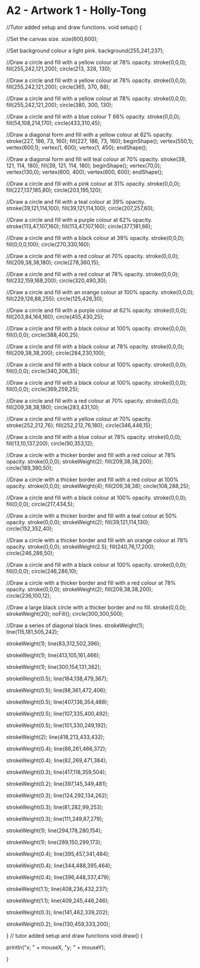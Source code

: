# A2 - Artwork 1 - Holly-Tong

//Tutor added setup and draw functions.
void setup() {

//Set the canvas size.
size(600,600);

//Set background colour a light pink.
background(255,241,237);

//Draw a circle and fill with a yellow colour at 78% opacity.
stroke(0,0,0);
fill(255,242,121,200);
circle(213, 328, 130);

//Draw a circle and fill with a yellow colour at 78% opacity.
stroke(0,0,0);
fill(255,242,121,200);
circle(365, 370, 88);

//Draw a circle and fill with a yellow colour at 78% opacity.
stroke(0,0,0);
fill(255,242,121,200);
circle(380, 300, 130);

//Draw a circle and fill with a blue colour T 66% opacity.
stroke(0,0,0);
fill(54,108,214,170);
circle(433,310,45);

//Draw a diagonal form and fill with a yellow colour at 62% opacity.
stroke(227, 186, 73, 160);
fill(227, 186, 73, 160);
beginShape();
vertex(550,1);
vertex(600,1);
vertex(1, 600);
vertex(1, 450);
endShape();

//Draw a diagonal form and fill will teal colour at 70% opacity.
stroke(39, 121, 114, 180);
fill(39, 121, 114, 180);
beginShape();
vertex(70,0);
vertex(130,0);
vertex(600, 400);
vertex(600, 600);
endShape();

//Draw a circle and fill with a pink colour at 31% opacity.
stroke(0,0,0);
fill(227,137,185,80);
circle(203,195,120);

//Draw a circle and fill with a teal colour at 39% opacity.
stroke(39,121,114,100);
fill(39,121,114,100);
circle(207,257,60);

//Draw a circle and fill with a purple colour at 62% opacity.
stroke(113,47,107,160);
fill(113,47,107,160);
circle(377,181,66);

//Draw a circle and fill with a black colour at 39% opacity.
stroke(0,0,0);
fill(0,0,0,100);
circle(270,330,160);

//Draw a circle and fill with a red colour at 70% opacity.
stroke(0,0,0);
fill(209,38,38,180);
circle(278,360,15);

//Draw a circle and fill with a red colour at 78% opacity.
stroke(0,0,0);
fill(232,159,168,200);
circle(320,490,30);

//Draw a circle and fill with an orange colour at 100% opacity.
stroke(0,0,0);
fill(229,126,88,255);
circle(125,426,30);

//Draw a circle and fill with a purple colour at 62% opacity.
stroke(0,0,0);
fill(203,84,164,160);
circle(455,430,25);

//Draw a circle and fill with a black colour at 100% opacity.
stroke(0,0,0);
fill(0,0,0);
circle(388,400,25);

//Draw a circle and fill with a black colour at 78% opacity.
stroke(0,0,0);
fill(209,38,38,200);
circle(284,230,100);

//Draw a circle and fill with a black colour at 100% opacity.
stroke(0,0,0);
fill(0,0,0);
circle(340,206,35);

//Draw a circle and fill with a black colour at 100% opacity.
stroke(0,0,0);
fill(0,0,0);
circle(369,259,25);

//Draw a circle and fill with a red colour at 70% opacity.
stroke(0,0,0);
fill(209,38,38,180);
circle(283,431,10);

//Draw a circle and fill with a yellow colour at 70% opacity.
stroke(252,212,76);
fill(252,212,76,180);
circle(346,446,15);

//Draw a circle and fill with a blue colour at 78% opacity.
stroke(0,0,0);
fill(13,10,137,200);
circle(90,353,12);

//Draw a circle with a thicker border and fill with a red colour at 78% opacity.
stroke(0,0,0);
strokeWeight(2);
fill(209,38,38,200);
circle(189,390,50);

//Draw a circle with a thicker border and fill with a red colour at 100% opacity.
stroke(0,0,0);
strokeWeight(4);
fill(209,38,38);
circle(108,288,25);

//Draw a circle and fill with a black colour at 100% opacity.
stroke(0,0,0);
fill(0,0,0);
circle(217,434,5);

//Draw a circle with a thicker border and fill with a teal colour at 50% opacity.
stroke(0,0,0);
strokeWeight(2);
fill(39,121,114,130);
circle(152,352,40);

//Draw a circle with a thicker border and fill with an orange colour at 78% opacity.
stroke(0,0,0);
strokeWeight(2.5);
fill(240,76,17,200);
circle(246,286,50);

//Draw a circle and fill with a black colour at 100% opacity.
stroke(0,0,0);
fill(0,0,0);
circle(246,286,10);

//Draw a circle with a thicker border and fill with a red colour at 78% opacity.
stroke(0,0,0);
strokeWeight(2);
fill(209,38,38,200);
circle(236,100,12);

//Draw a large black circle with a thicker border and no fill.
stroke(0,0,0);
strokeWeight(20);
noFill();
circle(300,300,500);

//Draw a series of diagonal black lines.
strokeWeight(1);
line(115,181,505,242);

strokeWeight(1);
line(83,312,502,396);

strokeWeight(1);
line(413,105,161,466);

strokeWeight(1);
line(300,154,131,382);

strokeWeight(0.5);
line(164,138,479,367);

strokeWeight(0.5);
line(98,361,472,406);

strokeWeight(0.5);
line(407,136,354,488);

strokeWeight(0.5);
line(107,335,400,492);

strokeWeight(0.5);
line(101,330,249,192);

strokeWeight(2);
line(418,213,433,432);

strokeWeight(0.4);
line(86,261,466,372);

strokeWeight(0.4);
line(82,269,471,384);

strokeWeight(0.3);
line(417,118,359,504); 

strokeWeight(0.2);
line(397,145,349,481); 

strokeWeight(0.3);
line(124,292,134,262); 

strokeWeight(0.3);
line(81,282,99,253); 

strokeWeight(0.3);
line(111,249,87,279); 

strokeWeight(1);
line(294,178,280,154); 

strokeWeight(1);
line(289,150,299,173); 

strokeWeight(0.4);
line(395,457,341,484);

strokeWeight(0.4);
line(344,488,395,464); 

strokeWeight(0.4);
line(396,448,337,479);

strokeWeight(1.1);
line(408,236,432,237);

strokeWeight(1.1);
line(409,245,446,246);

strokeWeight(0.3);
line(141,462,339,202);

strokeWeight(0.2);
line(130,459,333,200);

}
// tutor added setup and draw functions
void draw() {
  
  println("x; " + mouseX, "y; " + mouseY);
  
}
